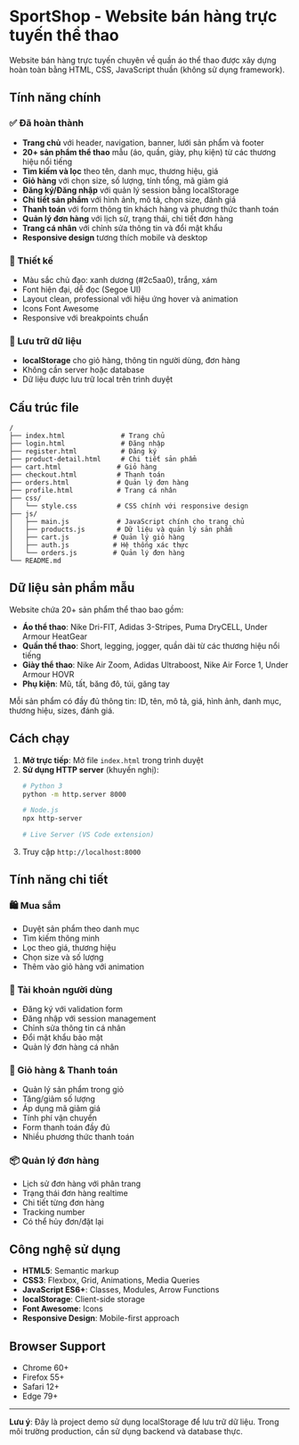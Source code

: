 # SportShop - Website bán hàng trực tuyến thể thao

Website bán hàng trực tuyến chuyên về quần áo thể thao được xây dựng hoàn toàn bằng HTML, CSS, JavaScript thuần (không sử dụng framework).

## Tính năng chính

### ✅ Đã hoàn thành
- **Trang chủ** với header, navigation, banner, lưới sản phẩm và footer
- **20+ sản phẩm thể thao** mẫu (áo, quần, giày, phụ kiện) từ các thương hiệu nổi tiếng
- **Tìm kiếm và lọc** theo tên, danh mục, thương hiệu, giá
- **Giỏ hàng** với chọn size, số lượng, tính tổng, mã giảm giá
- **Đăng ký/Đăng nhập** với quản lý session bằng localStorage
- **Chi tiết sản phẩm** với hình ảnh, mô tả, chọn size, đánh giá
- **Thanh toán** với form thông tin khách hàng và phương thức thanh toán
- **Quản lý đơn hàng** với lịch sử, trạng thái, chi tiết đơn hàng
- **Trang cá nhân** với chỉnh sửa thông tin và đổi mật khẩu
- **Responsive design** tương thích mobile và desktop

### 🎨 Thiết kế
- Màu sắc chủ đạo: xanh dương (#2c5aa0), trắng, xám
- Font hiện đại, dễ đọc (Segoe UI)
- Layout clean, professional với hiệu ứng hover và animation
- Icons Font Awesome
- Responsive với breakpoints chuẩn

### 💾 Lưu trữ dữ liệu
- **localStorage** cho giỏ hàng, thông tin người dùng, đơn hàng
- Không cần server hoặc database
- Dữ liệu được lưu trữ local trên trình duyệt

## Cấu trúc file

```
/
├── index.html              # Trang chủ
├── login.html              # Đăng nhập  
├── register.html           # Đăng ký
├── product-detail.html     # Chi tiết sản phẩm
├── cart.html              # Giỏ hàng
├── checkout.html          # Thanh toán
├── orders.html            # Quản lý đơn hàng
├── profile.html           # Trang cá nhân
├── css/
│   └── style.css          # CSS chính với responsive design
├── js/
│   ├── main.js            # JavaScript chính cho trang chủ
│   ├── products.js        # Dữ liệu và quản lý sản phẩm
│   ├── cart.js           # Quản lý giỏ hàng
│   ├── auth.js           # Hệ thống xác thực
│   └── orders.js         # Quản lý đơn hàng
└── README.md
```

## Dữ liệu sản phẩm mẫu

Website chứa 20+ sản phẩm thể thao bao gồm:
- **Áo thể thao**: Nike Dri-FIT, Adidas 3-Stripes, Puma DryCELL, Under Armour HeatGear
- **Quần thể thao**: Short, legging, jogger, quần dài từ các thương hiệu nổi tiếng
- **Giày thể thao**: Nike Air Zoom, Adidas Ultraboost, Nike Air Force 1, Under Armour HOVR
- **Phụ kiện**: Mũ, tất, băng đô, túi, găng tay

Mỗi sản phẩm có đầy đủ thông tin: ID, tên, mô tả, giá, hình ảnh, danh mục, thương hiệu, sizes, đánh giá.

## Cách chạy

1. **Mở trực tiếp**: Mở file `index.html` trong trình duyệt
2. **Sử dụng HTTP server** (khuyến nghị):
   ```bash
   # Python 3
   python -m http.server 8000
   
   # Node.js
   npx http-server
   
   # Live Server (VS Code extension)
   ```
3. Truy cập `http://localhost:8000`

## Tính năng chi tiết

### 🛍️ Mua sắm
- Duyệt sản phẩm theo danh mục
- Tìm kiếm thông minh
- Lọc theo giá, thương hiệu
- Chọn size và số lượng
- Thêm vào giỏ hàng với animation

### 👤 Tài khoản người dùng
- Đăng ký với validation form
- Đăng nhập với session management
- Chỉnh sửa thông tin cá nhân
- Đổi mật khẩu bảo mật
- Quản lý đơn hàng cá nhân

### 🛒 Giỏ hàng & Thanh toán
- Quản lý sản phẩm trong giỏ
- Tăng/giảm số lượng
- Áp dụng mã giảm giá
- Tính phí vận chuyển
- Form thanh toán đầy đủ
- Nhiều phương thức thanh toán

### 📦 Quản lý đơn hàng
- Lịch sử đơn hàng với phân trang
- Trạng thái đơn hàng realtime
- Chi tiết từng đơn hàng
- Tracking number
- Có thể hủy đơn/đặt lại

## Công nghệ sử dụng

- **HTML5**: Semantic markup
- **CSS3**: Flexbox, Grid, Animations, Media Queries
- **JavaScript ES6+**: Classes, Modules, Arrow Functions
- **localStorage**: Client-side storage
- **Font Awesome**: Icons
- **Responsive Design**: Mobile-first approach

## Browser Support

- Chrome 60+
- Firefox 55+
- Safari 12+
- Edge 79+

---

**Lưu ý**: Đây là project demo sử dụng localStorage để lưu trữ dữ liệu. Trong môi trường production, cần sử dụng backend và database thực.